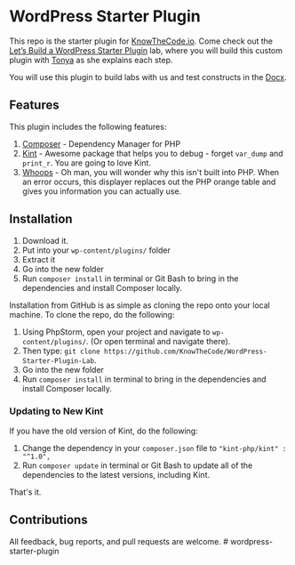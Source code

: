 # WordPress Starter Plugin

This repo is the starter plugin for [KnowTheCode.io](https://knowthecode.io). Come check out the [Let’s Build a WordPress Starter Plugin](https://knowthecode.io/labs/lets-build-wordpress-starter-plugin) lab, where you will build this custom plugin with [Tonya](https://knowthecode.io/about) as she explains each step.

You will use this plugin to build labs with us and test constructs in the [Docx](https://KnowTheCode.io/docx).

## Features

This plugin includes the following features:

1. [Composer](https://getcomposer.org/) - Dependency Manager for PHP
2. [Kint](http://kint-php.github.io/kint/) - Awesome package that helps you to debug - forget `var_dump` and `print_r`. You are going to love Kint.
3. [Whoops](https://github.com/filp/whoops) - Oh man, you will wonder why this isn't built into PHP. When an error occurs, this displayer replaces out the PHP orange table and gives you information you can actually use.

## Installation

1. Download it.
2. Put into your `wp-content/plugins/` folder
3. Extract it
4. Go into the new folder
5. Run `composer install` in terminal or Git Bash to bring in the dependencies and install Composer locally.

Installation from GitHub is as simple as cloning the repo onto your local machine.  To clone the repo, do the following:

1. Using PhpStorm, open your project and navigate to `wp-content/plugins/`. (Or open terminal and navigate there).
2. Then type: `git clone https://github.com/KnowTheCode/WordPress-Starter-Plugin-Lab`.
3. Go into the new folder
4. Run `composer install` in terminal to bring in the dependencies and install Composer locally.

### Updating to New Kint

If you have the old version of Kint, do the following:

1. Change the dependency in your `composer.json` file to `"kint-php/kint" : "^1.0",`
2. Run `composer update` in terminal or Git Bash to update all of the dependencies to the latest versions, including Kint.

That's it. 

## Contributions

All feedback, bug reports, and pull requests are welcome.
#   w o r d p r e s s - s t a r t e r - p l u g i n  
 